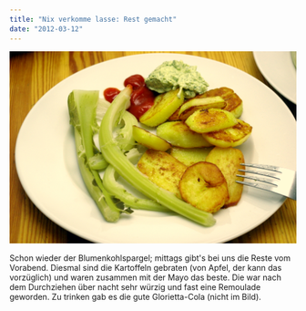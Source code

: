 ```yaml
---
title: "Nix verkomme lasse: Rest gemacht"
date: "2012-03-12"
---
```


[![](images/imgp8688.jpg "IMGP8688")](http://apfeleimer.wordpress.com/2012/03/12/nix-verkomme-lasse-rest-gemacht/imgp8688/)

Schon wieder der Blumenkohlspargel; mittags gibt's bei uns die Reste vom Vorabend. Diesmal sind die Kartoffeln gebraten (von Apfel, der kann das vorzüglich) und waren zusammen mit der Mayo das beste. Die war nach dem Durchziehen über nacht sehr würzig und fast eine Remoulade geworden. Zu trinken gab es die gute Glorietta-Cola (nicht im Bild).
